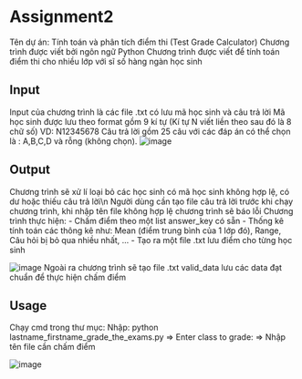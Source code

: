 # Assignment2

 Tên dự án: Tính toán và phân tích điểm thi (Test Grade Calculator)
 Chương trình được viết bởi ngôn ngữ Python
 Chương trình được viết để tính toán điểm thi cho nhiều lớp với sĩ số hàng ngàn học sinh
 
## Input
 Input của chương trình là các file .txt có lưu mã học sinh và câu trả lời
 Mã học sinh được lưu theo format gồm 9 kí tự (Kí tự N viết liền theo sau đó là 8 chữ số) VD: N12345678 
 Câu trả lời gồm 25 câu với các đáp án có thể chọn là : A,B,C,D và rỗng (không chọn).
 ![image](https://user-images.githubusercontent.com/68512088/188257430-b48777eb-3939-4f3e-9e4b-659b11abf905.png)
 
## Output
 Chương trình sẽ xử lí loại bỏ các học sinh có mã học sinh không hợp lệ, có dư hoặc thiếu câu trả lời\n
 Người dùng cần tạo file câu trả lời trước khi chạy chương trình, khi nhập tên file không hợp lệ chương trình sẽ báo lỗi
 Chương trình thực hiện: 
     - Chấm điểm theo một list answer_key có sẵn
     - Thống kê tính toán các thông kê như: Mean (điểm trung bình của 1 lớp đó), Range, Câu hỏi bị bỏ qua nhiều nhất, ...
     - Tạo ra một file .txt lưu điểm cho từng học sinh 

![image](https://user-images.githubusercontent.com/68512088/188257674-0a0fd993-d291-4068-91d2-144d547eca9c.png)
Ngoài ra chương trình sẽ tạo file .txt valid_data lưu các data đạt chuẩn để thực hiện chấm điểm

## Usage
 Chạy cmd trong thư mục: 
  Nhập: python lastname_firstname_grade_the_exams.py
  => Enter class to grade: => Nhập tên file cần chấm điểm
  
![image](https://user-images.githubusercontent.com/68512088/188258112-3d36785e-e6ed-48a3-9747-02ddc050271d.png)


 

 
 
 
